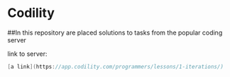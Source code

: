 # Codility

##In this repository are placed solutions to tasks from the popular coding server

link to server:
```cs
[a link](https://app.codility.com/programmers/lessons/1-iterations/)

```
